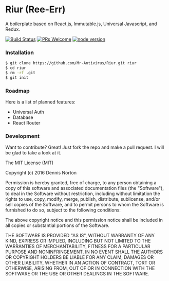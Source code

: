 # Riur (Ree-Err)
A boilerplate based on React.js, Immutable.js, Universal Javascript, and Redux.

[![Build Status](https://travis-ci.org/Mr-Antivirus/Riur.svg?branch=master)](https://travis-ci.org/Mr-Antivirus/Riur) 
[![PRs Welcome](https://img.shields.io/badge/PRs-welcome-brightgreen.svg)](https://github.com/Mr-Antivirus/Riur/pull/new/master)
[![node version](https://img.shields.io/node/v/riur.svg?maxAge=2592000)](https://github.com/Mr-Antivirus/Riur)

### Installation
```sh
$ git clone https://github.com/Mr-Antivirus/Riur.git riur
$ cd riur
$ rm -rf .git
$ git init
```

### Roadmap
Here is a list of planned features:
* Universal Auth
* Database
* React Router

### Development
Want to contribute? Great!
Just fork the repo and make a pull request. I will be glad to take a look at it.


The MIT License (MIT)

Copyright (c) 2016 Dennis Norton

Permission is hereby granted, free of charge, to any person obtaining a copy
of this software and associated documentation files (the "Software"), to deal
in the Software without restriction, including without limitation the rights
to use, copy, modify, merge, publish, distribute, sublicense, and/or sell
copies of the Software, and to permit persons to whom the Software is
furnished to do so, subject to the following conditions:

The above copyright notice and this permission notice shall be included in all
copies or substantial portions of the Software.

THE SOFTWARE IS PROVIDED "AS IS", WITHOUT WARRANTY OF ANY KIND, EXPRESS OR
IMPLIED, INCLUDING BUT NOT LIMITED TO THE WARRANTIES OF MERCHANTABILITY,
FITNESS FOR A PARTICULAR PURPOSE AND NONINFRINGEMENT. IN NO EVENT SHALL THE
AUTHORS OR COPYRIGHT HOLDERS BE LIABLE FOR ANY CLAIM, DAMAGES OR OTHER
LIABILITY, WHETHER IN AN ACTION OF CONTRACT, TORT OR OTHERWISE, ARISING FROM,
OUT OF OR IN CONNECTION WITH THE SOFTWARE OR THE USE OR OTHER DEALINGS IN THE
SOFTWARE.